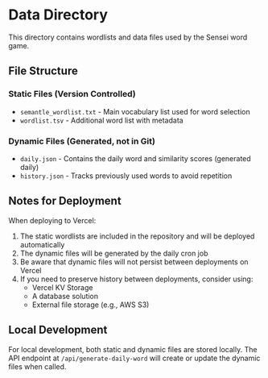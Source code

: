 # Data Directory

This directory contains wordlists and data files used by the Sensei word game.

## File Structure

### Static Files (Version Controlled)
- `semantle_wordlist.txt` - Main vocabulary list used for word selection
- `wordlist.tsv` - Additional word list with metadata

### Dynamic Files (Generated, not in Git)
- `daily.json` - Contains the daily word and similarity scores (generated daily)
- `history.json` - Tracks previously used words to avoid repetition

## Notes for Deployment

When deploying to Vercel:
1. The static wordlists are included in the repository and will be deployed automatically
2. The dynamic files will be generated by the daily cron job
3. Be aware that dynamic files will not persist between deployments on Vercel
4. If you need to preserve history between deployments, consider using:
   - Vercel KV Storage
   - A database solution
   - External file storage (e.g., AWS S3)

## Local Development

For local development, both static and dynamic files are stored locally. The API endpoint
at `/api/generate-daily-word` will create or update the dynamic files when called.
